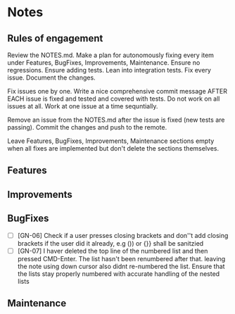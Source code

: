 # Notes

## Rules of engagement

Review the NOTES.md. Make a plan for autonomously fixing every item under Features, BugFixes, Improvements, Maintenance. Ensure no regressions. Ensure adding tests. Lean into integration tests. Fix every issue. Document the changes.

Fix issues one by one. Write a nice comprehensive commit message AFTER EACH issue is fixed and tested and covered with tests. Do not work on all issues at all. Work at one issue at a time sequntially. 

Remove an issue from the NOTES.md after the issue is fixed (new tests are passing). Commit the changes and push to the remote.

Leave Features, BugFixes, Improvements, Maintenance sections empty when all fixes are implemented but don't delete the sections themselves.

## Features

## Improvements

## BugFixes

- [ ] [GN-06] Check if a user presses closing brackets and don''t add closing brackets if the user did it already, e.g ()) or {}} shall be sanitzied
- [ ] [GN-07] I haver deleted the top line of the numbered list and then pressed CMD-Enter. The list hasn't been renumbered after that. leaving the note using down cursor also didnt re-numbered the list. Ensure that the lists stay properly numbered with accurate handling of the nested lists

## Maintenance
